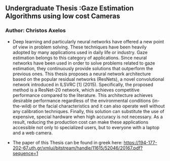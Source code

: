 
<!--
<head>
  <h2>Background Image</h2>
    <style="background-image:url('gazeview.jpg'); background-size: cover; min-height: 500px; background-attachment: fixed; background-position: right top; background-repeat:no-repeat;"> 
    </style>
-->
<body>
<div class="background" style="background-image:url('gazeview.jpg'); background-size: cover; min-height: 500px; background-attachment: fixed; background-position: right top; background-repeat:no-repeat;"> 

<!--
<head>
<link href="format.css" type="text/css" rel="stylesheet" />    
</head>    
-->   

<!--
<style>
body{
background-image:url('gazeview.jpg'); 
  background-size: cover; 
  min-height: 500px; 
  background-attachment: fixed; 
  background-position: right top; 
  background-repeat:no-repeat;    
}
-->     


## Undergraduate Thesis :Gaze Estimation Algorithms using low cost Cameras



### Author: Christos Axelos



* Deep learning and particularly neural networks have offered a new point of view in problem 
solving. These techniques have been heavily adopted by many applications used in daily 
life or industry. Gaze estimation belongs to this category of applications. Since neural 
networks have been used in order to solve problems related to gaze estimation, they 
continuously provide solutions that outperform the previous ones.
This thesis proposes a neural network architecture based on the popular residual networks
(ResNets), a novel convolutional network introduced in ILSVRC [1] (2015). Specifically, 
the proposed method is a ResNet-20 network, which achieves competitive performance 
compared to the literature. This architecture achieves desirable performance regardless 
of the environmental conditions (in-the-wild) or the facial characteristics and it can also 
operate well without any calibration techniques.
Finally, this solution can substitute the use of expensive, special hardware when high 
accuracy is not necessary. As a result, reducing the production cost can make these 
applications accessible not only to specialized users, but to everyone with a laptop and a 
web camera.

* The paper of this Thesis can be found in greek here: https://194-177-202-67.uth.gr/xmlui/bitstream/handle/11615/52046/20167.pdf?sequence=1




<!--
</style>  
-->    
